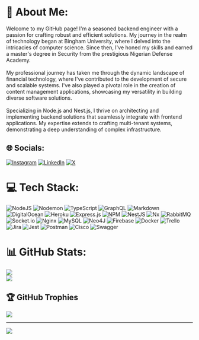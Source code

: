 # 💫 About Me:
Welcome to my GitHub page! I'm a seasoned backend engineer with a passion for crafting robust and efficient solutions. My journey in the realm of technology began at Bingham University, where I delved into the intricacies of computer science. Since then, I've honed my skills and earned a master's degree in Security from the prestigious Nigerian Defense Academy.<br><br>My professional journey has taken me through the dynamic landscape of financial technology, where I've contributed to the development of secure and scalable systems. I've also played a pivotal role in the creation of content management applications, showcasing my versatility in building diverse software solutions.<br><br>Specializing in Node.js and Nest.js, I thrive on architecting and implementing backend solutions that seamlessly integrate with frontend applications. My expertise extends to crafting multi-tenant systems, demonstrating a deep understanding of complex infrastructure.


## 🌐 Socials:
[![Instagram](https://img.shields.io/badge/Instagram-%23E4405F.svg?logo=Instagram&logoColor=white)](https://instagram.com/rmd_ironside) [![LinkedIn](https://img.shields.io/badge/LinkedIn-%230077B5.svg?logo=linkedin&logoColor=white)](https://linkedin.com/in/Raymond-Temtsen) [![X](https://img.shields.io/badge/X-black.svg?logo=X&logoColor=white)](https://x.com/rmd_ironside) 

# 💻 Tech Stack:
![NodeJS](https://img.shields.io/badge/node.js-6DA55F?style=for-the-badge&logo=node.js&logoColor=white) ![Nodemon](https://img.shields.io/badge/NODEMON-%23323330.svg?style=for-the-badge&logo=nodemon&logoColor=%BBDEAD) ![TypeScript](https://img.shields.io/badge/typescript-%23007ACC.svg?style=for-the-badge&logo=typescript&logoColor=white) ![GraphQL](https://img.shields.io/badge/-GraphQL-E10098?style=for-the-badge&logo=graphql&logoColor=white) ![Markdown](https://img.shields.io/badge/markdown-%23000000.svg?style=for-the-badge&logo=markdown&logoColor=white) ![DigitalOcean](https://img.shields.io/badge/DigitalOcean-%230167ff.svg?style=for-the-badge&logo=digitalOcean&logoColor=white) ![Heroku](https://img.shields.io/badge/heroku-%23430098.svg?style=for-the-badge&logo=heroku&logoColor=white) ![Express.js](https://img.shields.io/badge/express.js-%23404d59.svg?style=for-the-badge&logo=express&logoColor=%2361DAFB) ![NPM](https://img.shields.io/badge/NPM-%23CB3837.svg?style=for-the-badge&logo=npm&logoColor=white) ![NestJS](https://img.shields.io/badge/nestjs-%23E0234E.svg?style=for-the-badge&logo=nestjs&logoColor=white) ![Nx](https://img.shields.io/badge/nx-143055?style=for-the-badge&logo=nx&logoColor=white) ![RabbitMQ](https://img.shields.io/badge/rabbitmq-FF6600?style=for-the-badge&logo=rabbitmq&logoColor=white) ![Socket.io](https://img.shields.io/badge/Socket.io-black?style=for-the-badge&logo=socket.io&badgeColor=010101) ![Nginx](https://img.shields.io/badge/nginx-%23009639.svg?style=for-the-badge&logo=nginx&logoColor=white) ![MySQL](https://img.shields.io/badge/mysql-%2300000f.svg?style=for-the-badge&logo=mysql&logoColor=white) ![Neo4J](https://img.shields.io/badge/Neo4j-008CC1?style=for-the-badge&logo=neo4j&logoColor=white) ![Firebase](https://img.shields.io/badge/Firebase-039BE5?style=for-the-badge&logo=Firebase&logoColor=white) ![Docker](https://img.shields.io/badge/docker-%230db7ed.svg?style=for-the-badge&logo=docker&logoColor=white) ![Trello](https://img.shields.io/badge/Trello-%23026AA7.svg?style=for-the-badge&logo=Trello&logoColor=white) ![Jira](https://img.shields.io/badge/jira-%230A0FFF.svg?style=for-the-badge&logo=jira&logoColor=white) ![Jest](https://img.shields.io/badge/-jest-%23C21325?style=for-the-badge&logo=jest&logoColor=white) ![Postman](https://img.shields.io/badge/Postman-FF6C37?style=for-the-badge&logo=postman&logoColor=white) ![Cisco](https://img.shields.io/badge/cisco-%23049fd9.svg?style=for-the-badge&logo=cisco&logoColor=black) ![Swagger](https://img.shields.io/badge/-Swagger-%23Clojure?style=for-the-badge&logo=swagger&logoColor=white)
# 📊 GitHub Stats:
![](https://github-readme-stats.vercel.app/api?username=ray-temtsen&theme=tokyonight&hide_border=false&include_all_commits=true&count_private=true)<br/>
![](https://github-readme-streak-stats.herokuapp.com/?user=ray-temtsen&theme=tokyonight&hide_border=false)
## 🏆 GitHub Trophies
![](https://github-profile-trophy.vercel.app/?username=ray-temtsen&theme=radical&no-frame=false&no-bg=true&margin-w=4)


---
[![](https://visitcount.itsvg.in/api?id=ray-temtsen&icon=0&color=6)](https://visitcount.itsvg.in)

<!-- Proudly created with GPRM ( https://gprm.itsvg.in ) -->
